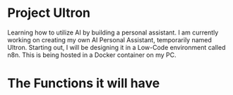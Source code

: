 # Project Ultron
Learning how to utilize AI by building a personal assistant. 
I am currently working on creating my own AI Personal Assistant, temporarily named Ultron. Starting out, I will be designing it in a Low-Code environment called n8n. This is being hosted in a Docker container on my PC. 

# The Functions it will have
